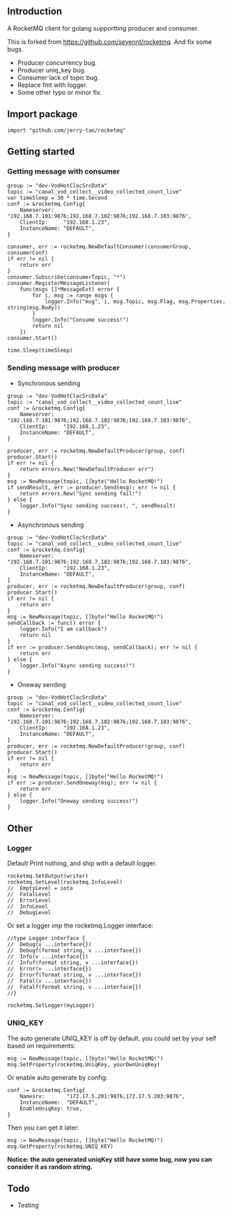 ## Introduction

A RocketMQ client for golang supportting producer and consumer.

This is forked from https://github.com/sevennt/rocketmq. And fix some bugs.

- Producer concurrency bug.
- Producer uniq_key bug.
- Consumer lack of topic bug.
- Replace fmt with logger.
- Some other typo or minor fix.

## Import package

```
import "github.com/jerry-tao/rocketmq"
```

## Getting started

### Getting message with consumer

```
group := "dev-VodHotClacSrcData"
topic := "canal_vod_collect__video_collected_count_live"
var timeSleep = 30 * time.Second
conf := &rocketmq.Config{
    Nameserver:   "192.168.7.101:9876;192.168.7.102:9876;192.168.7.103:9876",
    ClientIp:     "192.168.1.23",
    InstanceName: "DEFAULT",
}

consumer, err := rocketmq.NewDefaultConsumer(consumerGroup, consumerConf)
if err != nil {
    return err
}
consumer.Subscribe(consumerTopic, "*")
consumer.RegisterMessageListener(
    func(msgs []*MessageExt) error {
        for i, msg := range msgs {
            logger.Info("msg", i, msg.Topic, msg.Flag, msg.Properties, string(msg.Body))
        }
        logger.Info("Consume success!")
        return nil
    })
consumer.Start()

time.Sleep(timeSleep)
```

### Sending message with producer

- Synchronous sending
```
group := "dev-VodHotClacSrcData"
topic := "canal_vod_collect__video_collected_count_live"
conf := &rocketmq.Config{
    Nameserver:   "192.168.7.101:9876;192.168.7.102:9876;192.168.7.103:9876",
    ClientIp:     "192.168.1.23",
    InstanceName: "DEFAULT",
}

producer, err := rocketmq.NewDefaultProducer(group, conf)
producer.Start()
if err != nil {
    return errors.New("NewDefaultProducer err")
}
msg := NewMessage(topic, []byte("Hello RocketMQ!")
if sendResult, err := producer.Send(msg); err != nil {
    return errors.New("Sync sending fail!")
} else {
    logger.Info("Sync sending success!, ", sendResult)
}
```

- Asynchronous sending

```
group := "dev-VodHotClacSrcData"
topic := "canal_vod_collect__video_collected_count_live"
conf := &rocketmq.Config{
    Nameserver:   "192.168.7.101:9876;192.168.7.102:9876;192.168.7.103:9876",
    ClientIp:     "192.168.1.23",
    InstanceName: "DEFAULT",
}
producer, err := rocketmq.NewDefaultProducer(group, conf)
producer.Start()
if err != nil {
    return err
}
msg := NewMessage(topic, []byte("Hello RocketMQ!")
sendCallback := func() error {
    logger.Info("I am callback")
    return nil
}
if err := producer.SendAsync(msg, sendCallback); err != nil {
    return err
} else {
    logger.Info("Async sending success!")
}
```

- Oneway sending

```
group := "dev-VodHotClacSrcData"
topic := "canal_vod_collect__video_collected_count_live"
conf := &rocketmq.Config{
    Nameserver:   "192.168.7.101:9876;192.168.7.102:9876;192.168.7.103:9876",
    ClientIp:     "192.168.1.23",
    InstanceName: "DEFAULT",
}
producer, err := rocketmq.NewDefaultProducer(group, conf)
producer.Start()
if err != nil {
    return err
}
msg := NewMessage(topic, []byte("Hello RocketMQ!")
if err := producer.SendOneway(msg); err != nil {
    return err
} else {
    logger.Info("Oneway sending success!")
}
```

## Other

### Logger

Default Print nothing, and ship with a default logger.

```
rocketmq.SetOutput(writer)
rocketmq.SetLevel(rocketmq.InfoLevel)
// 	EmptyLevel = iota
// 	FatalLevel
// 	ErrorLevel
//  InfoLevel
// 	DebugLevel
```

Or set a logger imp the rocketmq.Logger interface:

```
//type Logger interface {
//	Debug(v ...interface{})
//	Debugf(format string, v ...interface{})
//	Info(v ...interface{})
//	Infof(format string, v ...interface{})
//	Error(v ...interface{})
//	Errorf(format string, v ...interface{})
//	Fatal(v ...interface{})
//	Fatalf(format string, v ...interface{})
//}

rocketmq.SetLogger(myLogger)
```

### UNIQ_KEY

The auto generate UNIQ_KEY is off by default, you could set by your self based on requirements:


```
msg := NewMessage(topic, []byte("Hello RocketMQ!")
msg.SetProperty(rocketmq.UniqKey, yourOwnUniqKey)
```

Or enable auto generate by config:

```
conf := &rocketmq.Config{
    Namesrv:       "172.17.5.201:9876;172.17.5.203:9876",
    InstanceName:  "DEFAULT",
    EnableUniqKey: true,
}
```

Then you can get it later:

```
msg := NewMessage(topic, []byte("Hello RocketMQ!")
msg.GetProperty(rocketmq.UNIQ_KEY)
```

**Notice: the auto generated uniqKey still have some bug, now you can consider it as random string.**

## Todo 

- Testing